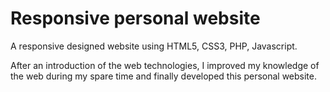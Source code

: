 # Responsive personal website
A responsive designed website using HTML5, CSS3, PHP, Javascript. 

After an introduction of the web technologies, I improved my knowledge of the web during my spare time and finally developed this personal website.
